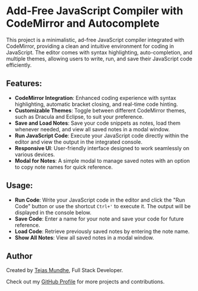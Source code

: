 # Add-Free JavaScript Compiler with CodeMirror and Autocomplete

This project is a minimalistic, ad-free JavaScript compiler integrated with CodeMirror, providing a clean and intuitive environment for coding in JavaScript. The editor comes with syntax highlighting, auto-completion, and multiple themes, allowing users to write, run, and save their JavaScript code efficiently.

## Features:

- **CodeMirror Integration**: Enhanced coding experience with syntax highlighting, automatic bracket closing, and real-time code hinting.
- **Customizable Themes**: Toggle between different CodeMirror themes, such as Dracula and Eclipse, to suit your preference.
- **Save and Load Notes**: Save your code snippets as notes, load them whenever needed, and view all saved notes in a modal window.
- **Run JavaScript Code**: Execute your JavaScript code directly within the editor and view the output in the integrated console.
- **Responsive UI**: User-friendly interface designed to work seamlessly on various devices.
- **Modal for Notes**: A simple modal to manage saved notes with an option to copy note names for quick reference.

## Usage:

- **Run Code**: Write your JavaScript code in the editor and click the "Run Code" button or use the shortcut `Ctrl+'` to execute it. The output will be displayed in the console below.
- **Save Code**: Enter a name for your note and save your code for future reference.
- **Load Code**: Retrieve previously saved notes by entering the note name.
- **Show All Notes**: View all saved notes in a modal window.

## Author

Created by [Tejas Mundhe](https://tejas-mundhe-projects.netlify.app/), Full Stack Developer.

Check out my [GitHub Profile](https://github.com/tejasrocksHere?tab=repositories) for more projects and contributions.
